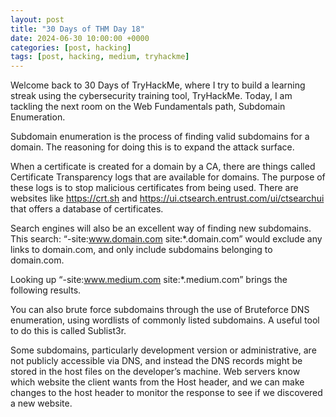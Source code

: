 ```yaml
---
layout: post
title: "30 Days of THM Day 18"
date: 2024-06-30 10:00:00 +0000
categories: [post, hacking]
tags: [post, hacking, medium, tryhackme]
---
```


Welcome back to 30 Days of TryHackMe, where I try to build a learning streak using the cybersecurity training tool, TryHackMe. Today, I am tackling the next room on the Web Fundamentals path, Subdomain Enumeration.


Subdomain enumeration is the process of finding valid subdomains for a domain. The reasoning for doing this is to expand the attack surface.

When a certificate is created for a domain by a CA, there are things called Certificate Transparency logs that are available for domains. The purpose of these logs is to stop malicious certificates from being used. There are websites like https://crt.sh and https://ui.ctsearch.entrust.com/ui/ctsearchui that offers a database of certificates.

Search engines will also be an excellent way of finding new subdomains. This search: “-site:www.domain.com site:*.domain.com” would exclude any links to domain.com, and only include subdomains belonging to domain.com.

Looking up “-site:www.medium.com site:*.medium.com” brings the following results.


You can also brute force subdomains through the use of Bruteforce DNS enumeration, using wordlists of commonly listed subdomains. A useful tool to do this is called Sublist3r.

Some subdomains, particularly development version or administrative, are not publicly accessible via DNS, and instead the DNS records might be stored in the host files on the developer’s machine. Web servers know which website the client wants from the Host header, and we can make changes to the host header to monitor the response to see if we discovered a new website.

